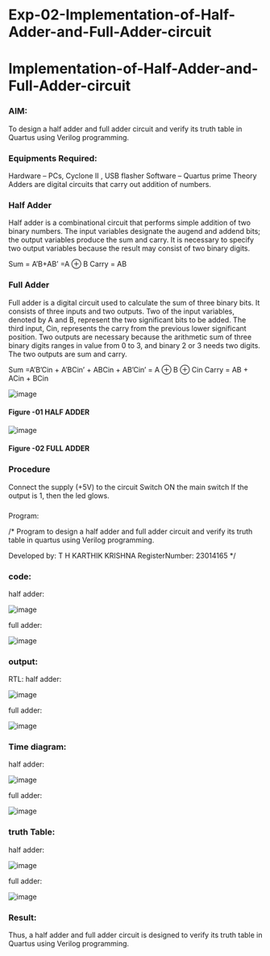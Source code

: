 # Exp-02-Implementation-of-Half-Adder-and-Full-Adder-circuit

# Implementation-of-Half-Adder-and-Full-Adder-circuit
### AIM:
To design a half adder and full adder circuit and verify its truth table in Quartus using Verilog programming.

### Equipments Required:
Hardware – PCs, Cyclone II , USB flasher
Software – Quartus prime
Theory
Adders are digital circuits that carry out addition of numbers.

### Half Adder
Half adder is a combinational circuit that performs simple addition of two binary numbers. The input variables designate the augend and addend bits; the output variables produce the sum and carry. It is necessary to specify two output variables because the result may consist of two binary digits.

Sum = A’B+AB’ =A ⊕ B Carry = AB

### Full Adder
Full adder is a digital circuit used to calculate the sum of three binary bits. It consists of three inputs and two outputs. Two of the input variables, denoted by A and B, represent the two significant bits to be added. The third input, Cin, represents the carry from the previous lower significant position. Two outputs are necessary because the arithmetic sum of three binary digits ranges in value from 0 to 3, and binary 2 or 3 needs two digits. The two outputs are sum and carry.

Sum =A’B’Cin + A’BCin’ + ABCin + AB’Cin’ = A ⊕ B ⊕ Cin Carry = AB + ACin + BCin

 ![image](https://user-images.githubusercontent.com/36288975/163552156-a13e5a56-c638-4110-97d9-8896907c8d25.png)

#### Figure -01 HALF ADDER 


![image](https://user-images.githubusercontent.com/36288975/163552057-b3547877-6d07-45b4-b7e0-bcfebfad9e1d.png)

#### Figure -02 FULL ADDER 

### Procedure

Connect the supply (+5V) to the circuit
Switch ON the main switch
If the output is 1, then the led glows.
### 
Program:

/*
Program to design a half adder and full adder circuit and verify its truth table in quartus using Verilog programming.

Developed by: T H KARTHIK KRISHNA 
RegisterNumber: 23014165 
*/

### code:

half adder:

![image](https://github.com/karthikkrishna16/Exp-02-Implementation-of-Half-Adder-and-Full-Adder-circuit/assets/148514663/a0623810-adec-453c-9c99-6835f0ed6f73)

full adder:

![image](https://github.com/karthikkrishna16/Exp-02-Implementation-of-Half-Adder-and-Full-Adder-circuit/assets/148514663/03f8905e-e046-402d-94dd-46f6af50674d)


### output:
RTL:
half adder:

![image](https://github.com/karthikkrishna16/Exp-02-Implementation-of-Half-Adder-and-Full-Adder-circuit/assets/148514663/2bc641b6-de85-43a2-b270-6b3921975f7d)

full adder:

![image](https://github.com/karthikkrishna16/Exp-02-Implementation-of-Half-Adder-and-Full-Adder-circuit/assets/148514663/3fa45f67-9bb5-4002-9e4f-89b7046b2578)

### Time diagram:

half adder:

![image](https://github.com/karthikkrishna16/Exp-02-Implementation-of-Half-Adder-and-Full-Adder-circuit/assets/148514663/4e8c1f10-d9a6-4354-b731-015c2e580101)

full adder:

![image](https://github.com/karthikkrishna16/Exp-02-Implementation-of-Half-Adder-and-Full-Adder-circuit/assets/148514663/b0995129-cd3a-4e4c-99c0-9848c48e53a2)

### truth Table:

half adder:

![image](https://github.com/karthikkrishna16/Exp-02-Implementation-of-Half-Adder-and-Full-Adder-circuit/assets/148514663/b24fb4a7-a5c9-4eee-8214-0c3c4978297a)

full adder:

![image](https://github.com/karthikkrishna16/Exp-02-Implementation-of-Half-Adder-and-Full-Adder-circuit/assets/148514663/a7215be2-d42f-4662-8b0d-f5ec2fafca71)

### Result:
Thus, a half adder and full adder circuit is designed to verify its truth table in Quartus using
Verilog programming.
